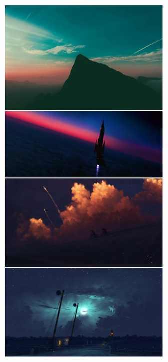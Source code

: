 ![janu-prasad-unsplash.jpg](/images/janu-prasad-unsplash.jpg)
![jet-vertical-dark-sunset.jpeg](/images/jet-vertical-dark-sunset.jpeg)
![wallhaven-lmrvxr.jpg](/images/wallhaven-lmrvxr.jpg)
![wallhaven-z8pyxo.jpg](/images/wallhaven-z8pyxo.jpg)
